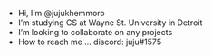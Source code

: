 - Hi, I’m @jujukhemmoro
- I’m studying CS at Wayne St. University in Detroit
- I’m looking to collaborate on any projects
- How to reach me ... discord: juju#1575

<!---
jujukhemmoro/jujukhemmoro is a ✨ special ✨ repository because its `README.md` (this file) appears on your GitHub profile.
You can click the Preview link to take a look at your changes.
--->
